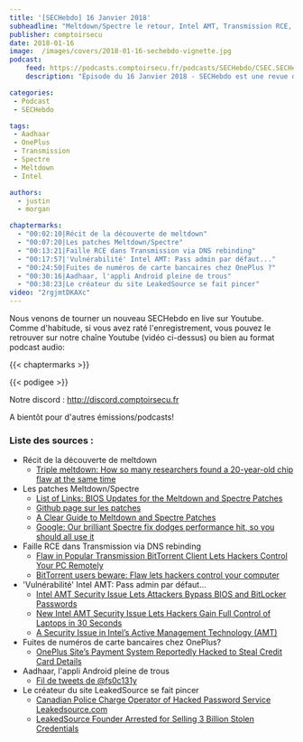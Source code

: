 ```yaml
---
title: '[SECHebdo] 16 Janvier 2018'
subheadline: "Meltdown/Spectre le retour, Intel AMT, Transmission RCE, Leak CB OnePlus, Aadhaar, LeakedSource, etc."
publisher: comptoirsecu
date: 2018-01-16
image:  /images/covers/2018-01-16-sechebdo-vignette.jpg
podcast:
    feed: https://podcasts.comptoirsecu.fr/podcasts/SECHebdo/CSEC.SECHebdo.2018-01-16.mp3
    description: "Épisode du 16 Janvier 2018 - SECHebdo est une revue de l'actualité cybersécurité réalisé en live sur Youtube, généralement le mardi soir."

categories:
 - Podcast
 - SECHebdo

tags:
 - Aadhaar
 - OnePlus
 - Transmission
 - Spectre
 - Meltdown
 - Intel

authors:
  - justin
  - morgan

chaptermarks:
  - "00:02:10|Récit de la découverte de meltdown"
  - "00:07:20|Les patches Meltdown/Spectre"
  - "00:13:21|Faille RCE dans Transmission via DNS rebinding"
  - "00:17:57|'Vulnérabilité' Intel AMT: Pass admin par défaut..."
  - "00:24:50|Fuites de numéros de carte bancaires chez OnePlus ?"
  - "00:30:16|Aadhaar, l'appli Android pleine de trous"
  - "00:38:23|Le créateur du site LeakedSource se fait pincer"
video: "2rgjmtDKAXc"
---
```


Nous venons de tourner un nouveau SECHebdo en live sur Youtube. Comme d'habitude, si vous avez raté l'enregistrement, vous pouvez le retrouver sur notre chaîne Youtube (vidéo ci-dessus) ou bien au format podcast audio:

{{< chaptermarks >}}

{{< podigee >}}

Notre discord : <http://discord.comptoirsecu.fr>

A bientôt pour d'autres émissions/podcasts!

### Liste des sources :

* Récit de la découverte de meltdown
    * [Triple meltdown: How so many researchers found a 20-year-old chip flaw at the same time](https://www.wired.com/story/meltdown-spectre-bug-collision-intel-chip-flaw-discovery/)
* Les patches Meltdown/Spectre
    * [List of Links: BIOS Updates for the Meltdown and Spectre Patches](https://www.bleepingcomputer.com/news/software/list-of-links-bios-updates-for-the-meltdown-and-spectre-patches/)
    * [Github page sur les patches](https://github.com/hannob/meltdownspectre-patches)
    * [A Clear Guide to Meltdown and Spectre Patches](https://blog.barkly.com/meltdown-spectre-patches-list-windows-update-help)
    * [Google: Our brilliant Spectre fix dodges performance hit, so you should all use it](http://www.zdnet.com/article/google-our-brilliant-spectre-fix-dodges-performance-hit-so-you-should-all-use-it/)
* Faille RCE dans Transmission via DNS rebinding
    * [Flaw in Popular Transmission BitTorrent Client Lets Hackers Control Your PC Remotely](https://thehackernews.com/2018/01/bittorent-transmission-hacking.html)
    * [BitTorrent users beware: Flaw lets hackers control your computer](https://arstechnica.com/information-technology/2018/01/bittorrent-users-beware-flaw-lets-hackers-control-your-computer/)
* 'Vulnérabilité' Intel AMT: Pass admin par défaut...
    * [Intel AMT Security Issue Lets Attackers Bypass BIOS and BitLocker Passwords](https://www.bleepingcomputer.com/news/security/intel-amt-security-issue-lets-attackers-bypass-bios-and-bitlocker-passwords/)
    * [New Intel AMT Security Issue Lets Hackers Gain Full Control of Laptops in 30 Seconds](https://thehackernews.com/2018/01/intel-amt-vulnerability.html)
    * [A Security Issue in Intel’s Active Management Technology (AMT)](https://business.f-secure.com/intel-amt-security-issue)
* Fuites de numéros de carte bancaires chez OnePlus?
    * [OnePlus Site’s Payment System Reportedly Hacked to Steal Credit Card Details](https://thehackernews.com/2018/01/oneplus-credit-card.html)
* Aadhaar, l'appli Android pleine de trous
    * [Fil de tweets de @fs0c131y](https://twitter.com/fs0c131y/status/951154910569140225)
* Le créateur du site LeakedSource se fait pincer
    * [Canadian Police Charge Operator of Hacked Password Service Leakedsource.com](https://krebsonsecurity.com/2018/01/canadian-police-charge-operator-of-hacked-password-service-leakedsource-com/)
    * [LeakedSource Founder Arrested for Selling 3 Billion Stolen Credentials](https://thehackernews.com/2018/01/leakedsource-operator-charged.html)
